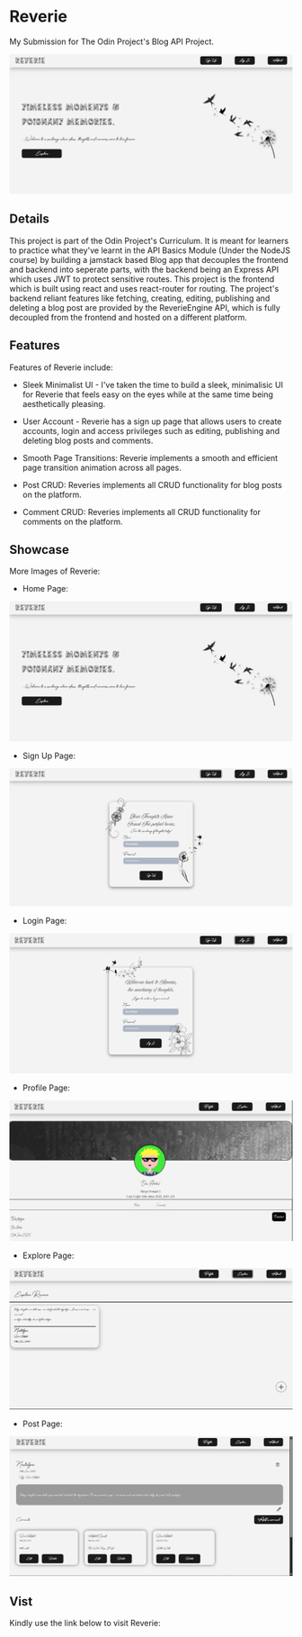 # Reverie

My Submission for The Odin Project's Blog API Project.

![Home Page](./src/assets/Showcase/one.png)

## Details

This project is part of the Odin Project's Curriculum. It is meant for learners to practice what they've learnt in the API Basics Module (Under the NodeJS course) by building a jamstack based Blog app that decouples the frontend and backend into seperate parts, with the backend being an Express API which uses JWT to protect sensitive routes. This project is the frontend which is built using react and uses react-router for routing. The project's backend reliant features like fetching, creating, editing, publishing and deleting a blog post are provided by the ReverieEngine API, which is fully decoupled from the frontend and hosted on a different platform. 

## Features
   Features of Reverie include:

   * Sleek Minimalist UI - I've taken the time to build a sleek, minimalisic UI for Reverie that feels easy on the eyes while at the same time being aesthetically pleasing.

   * User Account - Reverie has a sign up page that allows users to create accounts, login and access privileges such as editing, publishing and deleting blog posts and comments. 

   * Smooth Page Transitions: Reverie implements a smooth and efficient page transition animation across all pages.

   * Post CRUD: Reveries implements all CRUD functionality for blog posts on the platform.

   * Comment CRUD: Reveries implements all CRUD functionality for comments on the platform.


## Showcase

   More Images of Reverie:

   * Home Page:

   ![Home Page](./src/assets/Showcase/one.png)

   * Sign Up Page:

   ![SignUp Page](./src/assets/Showcase/signup.png)

   * Login Page:

   ![Login Page](./src/assets/Showcase/login.png)

   * Profile Page:

   ![Profile Page](./src/assets/Showcase/profile.png)

   * Explore Page:

   ![Explore Page](./src/assets/Showcase/explore.png)

   * Post Page:

   ![Post Page](./src/assets/Showcase/post.png)


   ## Vist

   Kindly use the link below to visit Reverie:









   
 
  
   